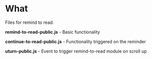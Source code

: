 # What
Files for remind to read.

**remind-to-read-public.js** - Basic functionality

**continue-to-read-public.js** - Functionality triggered on the reminder

**uturn-public.js** - Event to trigger remind-to-read module on scroll up
